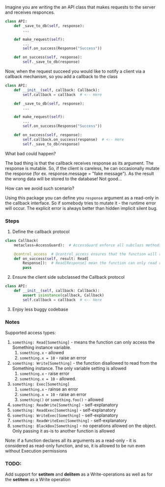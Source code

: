 Imagine you are writing the an API class that makes requests to the server and receives responces.

```python
class API:
    def _save_to_db(self, response):
        ...

    def make_request(self):
        ...
        self.on_success(Response("Success"))

    def on_success(self, response):
        self._save_to_db(response)
```

Now, when the request succeed you would like to notify a client via a callback mechanism, so you add a callback to the
class

```python
class API:
    def __init__(self, callback: Callback):
        self.callback = callback  # <-- Here

    def _save_to_db(self, response):
        ...

    def make_request(self):
        ...
        self.on_success(Response("Success"))

    def on_success(self, response):
        self.callback.on_success(response)  # <-- Here
        self._save_to_db(response)
```

What bad could happen?

The bad thing is that the callback receives response as its argument.
The response is mutable.
So, if the client is careless, he can occasionally mutate the response (for ex. response.message = "fake message").
As the result the wrong data will be stored to the database!
Not good...

How can we avoid such scenario?

Using this package you can define you `response` argument as a read-only in the callback interface.
So if somebody tries to mutate it - the runtime error will occur. The explicit error is always better than hidden
implicit silent bug.

### Steps

1. Define the callback protocol

```python
class Callback(
    metaclass=AccessGuard):  # AccessGuard enforce all subclass methods to have the same signature as the base ones 

    @control_access  # @control_access ensures that the function will raise an exception if someone tries to modify the argument marked by Read type
    def on_success(self, result: Read[
        Response]):  # Read[Response] mean the function can only read response attributes. There are also Write, Exec and other types available
        pass
```

2. Ensure the client side subclassed the Callback protocol

```python
class API:
    def __init__(self, callback: Callback):
        assert isinstance(callback, Callback)
        self.callback = callback  # <-- Here
```

3. Enjoy less buggy codebase

### Notes

Supported access types:

1. `something: Read[Something]` - means the function can only access the Something instance variable.
    1. `something.x` - allowed
    2. `something.x = 10` - raise an error
2. `something: Write[Something]` - the function disallowed to read from the Something instance. The only variable
   setting is allowed
    1. `something.x` - raise error
    2. `something.x = 10` - allowed.
3. `something: Exec[Something]`
    1. `something.x` - rainse an error
    2. `something.x = 10` - raise an error
    3. `something()` or `something.foo()` - allowed
4. `something: ReadWrite[Something]` - self-explanatory
5. `something: ReadExec[Something]` - self-explanatory
6. `something: WriteExec[Something]` - self-explanatory
7. `something: ReadWriteExec[Something]` - self-explanatory
8. `something: BlackBox[Something]` - no operations allowed on the object. Only passing it as-is to another function is
   allowed

Note: if a function declares all its arguments as a read-only - it is considered as read-only function, and so, it is
allowed to be run even without Execution permissions

### TODO:
Add support for __setitem__ and __delitem__ as a Write-operations as well as for the __setitem__ as a Write operation

